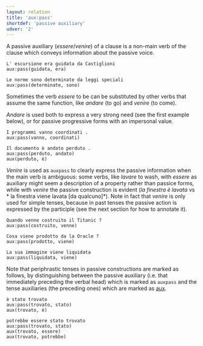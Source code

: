 ```yaml
---
layout: relation
title: 'aux:pass'
shortdef: 'passive auxiliary'
udver: '2'
---
```


A passive auxiliary (*essere*/*venire*) of a clause is a non-main verb of the clause which conveys information about the passive voice. 

~~~ sdparse
L' escursione era guidata da Castiglioni
aux:pass(guidata, era)
~~~
~~~ sdparse
Le norme sono determinate da leggi speciali
aux:pass(determinate, sono)
~~~

Sometimes the verb *essere* to be can be substituted by other verbs that assume the same function, like *andare* (to go) and *venire* (to come). 

*Andare* is used both to express a very strong need (see the first example below), or for passive progressive forms with an impersonal value.

~~~ sdparse
I programmi vanno coordinati .
aux:pass(vanno, coordinati)
~~~
~~~ sdparse
Il documento è andato perduto .
aux:pass(perduto, andato)
aux(perduto, è)
~~~

*Venire* is used as <code>auxpass</code> to clearly express the passive information when the main verb is ambiguous: some verbs, like *lavare* to wash, with *essere* as auxiliary might seem a description of a property rather than passice forms, while with *venire* the passive construction is evident (*la finestra è lavata* vs * la finestra viene lavata [da qualcuno]*). Note in fact that *venire* is only used for simple tenses, because in past tenses the passive action is expressed by the participle (see the next section for how to annotate it).

~~~ sdparse
Quando venne costruito il Titanic ?
aux:pass(costruito, venne)
~~~
~~~ sdparse
Cosa viene prodotto da la Oracle ?
aux:pass(prodotto, viene)
~~~
~~~ sdparse
La sua immagine viene liquidata
aux:pass(liquidata, viene)
~~~

Note that periphrastic tenses in passive constructions are marked as follows, by distinguishing between the passive auxiliary (i.e. that immediately preceding the verbal head) which is marked as <code>auxpass</code> and the tense auxiliaries (the preceding ones) which are marked as [aux]().

~~~ sdparse
è stato trovato
aux:pass(trovato, stato)
aux(trovato, è)
~~~
~~~ sdparse
potrebbe essere stato trovato
aux:pass(trovato, stato)
aux(trovato, essere)
aux(trovato, potrebbe)
~~~
<!-- Interlanguage links updated Čt lis 12 09:43:14 CET 2020 -->
